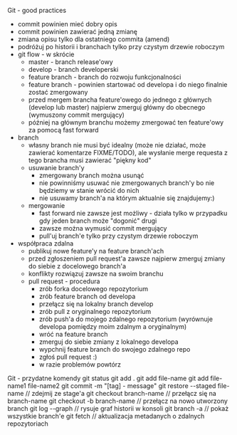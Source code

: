 Git - good practices

* commit powinien mieć dobry opis
* commit powinien zawierać jedną zmianę
* zmiana opisu tylko dla ostatniego commita (amend)
* podróżuj po historii i branchach tylko przy czystym drzewie roboczym
* git flow - w skrócie
    * master - branch release'owy
    * develop - branch developerski
    * feature branch - branch do rozwoju funkcjonalności
    * feature branch - powinien startować od developa i do niego finalnie zostać zmergowany
    * przed mergem brancha feature'owego do jednego z głównych (develop lub master) najpierw zmerguj główny do obecnego (wymuszony commit mergujący)    
    * później na głównym branchu możemy zmergować ten feature'owy za pomocą fast forward
* branch
    * własny branch nie musi być idealny (może nie działać, może zawierać komentarze FIXME/TODO),
      ale wysłanie merge requesta z tego brancha musi zawierać "piękny kod"
    * usuwanie branch'y
        * zmergowany branch można usunąć
        * nie powinniśmy usuwać nie zmergowanych branch'y bo nie będziemy w stanie wrócić do nich
        * nie usuwamy branch'a na którym aktualnie się znajdujemy:)
    * mergowanie
        * fast forward nie zawsze jest możliwy - działa tylko w przypadku gdy jeden branch może "dogonić" drugi
        * zawsze można wymusić commit mergujący
        * pull'uj branch'e tylko przy czystym drzewie roboczym
* współpraca zdalna
    * publikuj nowe feature'y na feature branch'ach
    * przed zgłoszeniem pull request'a zawsze najpierw zmerguj zmiany do siebie z docelowego branch'a
    * konflikty rozwiązuj zawsze na swoim branchu
    * pull request - procedura
        * zrób forka docelowego repozytorium
        * zrób feature branch od developa
        * przełącz się na lokalny branch develop
        * zrób pull z oryginalnego repozytorium
        * zrób push'a do mojego zdalnego repozytorium (wyrównuje developa pomiędzy moim zdalnym a oryginalnym)
        * wróć na feature branch
        * zmerguj do siebie zmiany z lokalnego developa
        * wypchnij feature branch do swojego zdalnego repo
        * zgłoś pull request :)
        * w razie problemów powtórz


Git - przydatne komendy
git status
git add .
git add file-name
git add file-name1 file-name2
git commit -m "[tag] - message"
git restore --staged file-name // zdejmij ze stage'a
git checkout branch-name // przełącz się na branch-name
git checkout -b branch-name // przełącz na nowo utworzony branch
git log --graph // rysuje graf historii w konsoli
git branch -a // pokaż wszystkie branch'e
git fetch // aktualizacja metadanych o zdalnych repozytoriach

